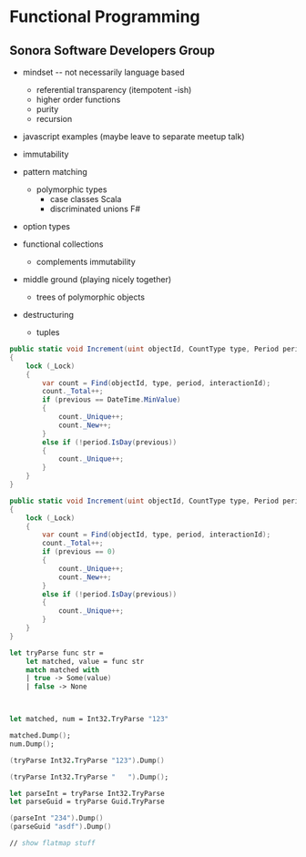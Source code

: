 Functional Programming
========================

Sonora Software Developers Group
---------------------------------


- mindset -- not necessarily language based
  + referential transparency (itempotent -ish)
  + higher order functions
  + purity
  + recursion
  
    


- javascript examples (maybe leave to separate meetup talk)
 

- immutability
- pattern matching
  + polymorphic types
    * case classes Scala
    * discriminated unions F#
- option types
- functional collections
  + complements immutability
- middle ground (playing nicely together)
  + trees of polymorphic objects
- destructuring
  + tuples


```csharp
public static void Increment(uint objectId, CountType type, Period period, DateTime previous, ushort? interactionId = null)
{
    lock (_Lock)
    {
        var count = Find(objectId, type, period, interactionId);
        count._Total++;
        if (previous == DateTime.MinValue)
        {
            count._Unique++;
            count._New++;
        }
        else if (!period.IsDay(previous))
        {
            count._Unique++;
        }
    }   
}

public static void Increment(uint objectId, CountType type, Period period, ushort previous, ushort? interactionId = null)
{
    lock (_Lock)
    {
        var count = Find(objectId, type, period, interactionId);
        count._Total++;
        if (previous == 0)
        {
            count._Unique++;
            count._New++;
        }
        else if (!period.IsDay(previous))
        {
            count._Unique++;
        }
    }
}
```

```fsharp
let tryParse func str = 
	let matched, value = func str
	match matched with
	| true -> Some(value)
	| false -> None



let matched, num = Int32.TryParse "123"

matched.Dump();
num.Dump();

(tryParse Int32.TryParse "123").Dump()

(tryParse Int32.TryParse "   ").Dump();

let parseInt = tryParse Int32.TryParse
let parseGuid = tryParse Guid.TryParse

(parseInt "234").Dump()
(parseGuid "asdf").Dump()

// show flatmap stuff
```

